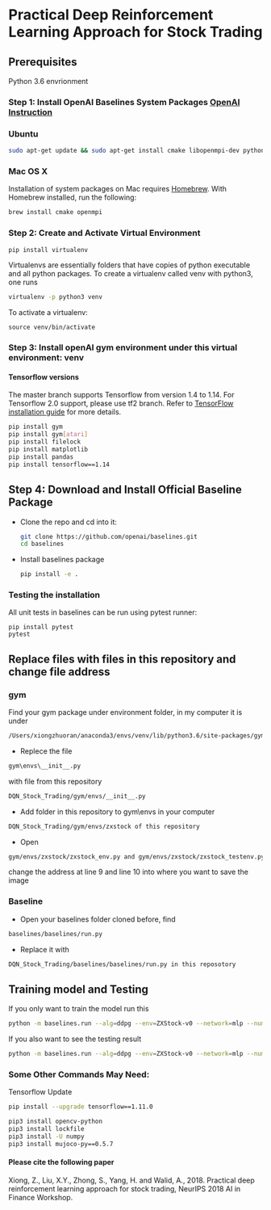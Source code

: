 # Practical Deep Reinforcement Learning Approach for Stock Trading


## Prerequisites
Python 3.6 envrionment

### Step 1: Install OpenAI Baselines System Packages [OpenAI Instruction](https://github.com/openai/baselines)
### Ubuntu
```bash
sudo apt-get update && sudo apt-get install cmake libopenmpi-dev python3-dev zlib1g-dev
```
### Mac OS X
Installation of system packages on Mac requires [Homebrew](https://brew.sh). With Homebrew installed, run the following:
```bash
brew install cmake openmpi
```


### Step 2: Create and Activate Virtual Environment
```bash
pip install virtualenv
```
Virtualenvs are essentially folders that have copies of python executable and all python packages.
To create a virtualenv called venv with python3, one runs
```bash
virtualenv -p python3 venv
```
To activate a virtualenv:
```
source venv/bin/activate
```


### Step 3: Install openAI gym environment under this virtual environment: venv
#### Tensorflow versions
The master branch supports Tensorflow from version 1.4 to 1.14. For Tensorflow 2.0 support, please use tf2 branch. Refer to [TensorFlow installation guide](https://www.tensorflow.org/install/)
for more details.
```bash
pip install gym
pip install gym[atari] 
pip install filelock
pip install matplotlib
pip install pandas
pip install tensorflow==1.14
```

## Step 4: Download and Install Official Baseline Package
- Clone the repo and cd into it:
    ```bash
    git clone https://github.com/openai/baselines.git
    cd baselines
    ```

- Install baselines package
    ```bash
    pip install -e .
    ```

### Testing the installation
All unit tests in baselines can be run using pytest runner:
```
pip install pytest
pytest
```

## Replace files with files in this repository and change file address

### gym
Find your gym package under environment folder, in my computer it is under
```bash
/Users/xiongzhuoran/anaconda3/envs/venv/lib/python3.6/site-packages/gym/
```
- Replece the file
```bash
gym\envs\__init__.py
```
with file from this repository
```bash
DQN_Stock_Trading/gym/envs/__init__.py
```

- Add folder in this repository to gym\envs in your computer
```bash
DQN_Stock_Trading/gym/envs/zxstock of this repository
```

- Open
```bash
gym/envs/zxstock/zxstock_env.py and gym/envs/zxstock/zxstock_testenv.py
```
change the address at line 9 and line 10 into where you want to save the image

### Baseline
- Open your baselines folder cloned before, find
```bash
baselines/baselines/run.py
```

- Replace it with
```bash
DQN_Stock_Trading/baselines/baselines/run.py in this reposotory
```

## Training model and Testing
If you only want to train the model run this
```bash
python -m baselines.run --alg=ddpg --env=ZXStock-v0 --network=mlp --num_timesteps=1e4
```

If you also want to see the testing result
```bash
python -m baselines.run --alg=ddpg --env=ZXStock-v0 --network=mlp --num_timesteps=1e4 --play
```



### Some Other Commands May Need:
Tensorflow Update
```bash
pip install --upgrade tensorflow==1.11.0
```
```bash
pip3 install opencv-python
pip3 install lockfile
pip3 install -U numpy
pip3 install mujoco-py==0.5.7
```

#### Please cite the following paper
Xiong, Z., Liu, X.Y., Zhong, S., Yang, H. and Walid, A., 2018. Practical deep reinforcement learning approach for stock trading, NeurIPS 2018 AI in Finance Workshop.
